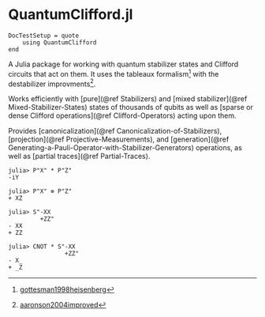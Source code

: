 # QuantumClifford.jl

```@meta
DocTestSetup = quote
    using QuantumClifford
end
```

A Julia package for working with quantum stabilizer states and Clifford circuits
that act on them. It uses the tableaux formalism[^1] with the destabilizer improvments[^2].

[^1]: [gottesman1998heisenberg](@cite)

[^2]: [aaronson2004improved](@cite)

Works efficiently with
[pure](@ref Stabilizers) and
[mixed stabilizer](@ref Mixed-Stabilizer-States)
states of thousands of qubits
as well as
[sparse or dense Clifford operations](@ref Clifford-Operators)
acting upon them.

Provides
[canonicalization](@ref Canonicalization-of-Stabilizers),
[projection](@ref Projective-Measurements), and
[generation](@ref Generating-a-Pauli-Operator-with-Stabilizer-Generators) operations,
as well as
[partial traces](@ref Partial-Traces).

```jldoctest
julia> P"X" * P"Z"
-iY

julia> P"X" ⊗ P"Z"
+ XZ

julia> S"-XX
         +ZZ"
- XX
+ ZZ

julia> CNOT * S"-XX
                +ZZ"
- X_
+ _Z
```
